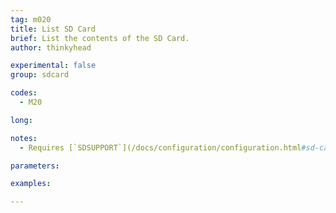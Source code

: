 ```yaml
---
tag: m020
title: List SD Card
brief: List the contents of the SD Card.
author: thinkyhead

experimental: false
group: sdcard

codes:
  - M20

long:

notes:
  - Requires [`SDSUPPORT`](/docs/configuration/configuration.html#sd-card)

parameters:

examples:

---
```


